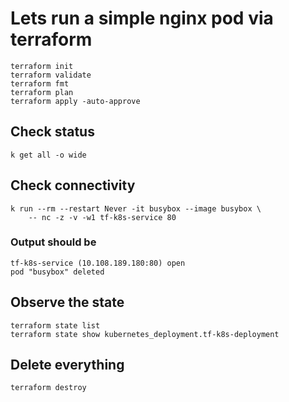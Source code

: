 # Lets run a simple nginx pod via terraform
```
terraform init
terraform validate
terraform fmt
terraform plan
terraform apply -auto-approve
```

## Check status
```
k get all -o wide

```

## Check connectivity
```
k run --rm --restart Never -it busybox --image busybox \
    -- nc -z -v -w1 tf-k8s-service 80
```

### Output should be
```
tf-k8s-service (10.108.189.180:80) open
pod "busybox" deleted
```

## Observe the state
```
terraform state list
terraform state show kubernetes_deployment.tf-k8s-deployment
```

## Delete everything
```
terraform destroy
```

